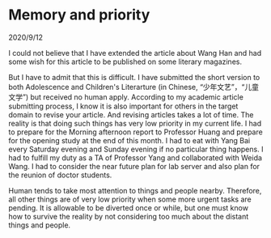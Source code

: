 # Memory and priority
2020/9/12

I could not believe that I have extended the article about
Wang Han and had some wish for this article to be published
on some literary magazines.

But I have to admit that this is difficult. I have submitted
the short version to both Adolescence and Children's Literarture
(in Chinese, “少年文艺”，“儿童文学”) but received no human apply.
According to my academic article submitting process, I know
it is also important for others in the target domain to revise your article. And revising articles takes a lot of time.
The reality is that doing such things has very low priority in
my current life. I had to prepare for the Morning afternoon report to Professor Huang and prepare for the opening study at the end
of this month. I had to eat with Yang Bai every Saturday evening
and Sunday evening if no particular thing happens. I had to
fulfill my duty as a TA of Professor Yang and collaborated with
Weida Wang. I had to consider the near future plan for lab server
and also plan for the reunion of doctor students.

Human tends to take most attention to things and people nearby.
Therefore, all other things are of very low priority when some
more urgent tasks are pending. It is allowable to be diverted
once or while, but one must know how to survive the reality by
not considering too much about the distant things and people.